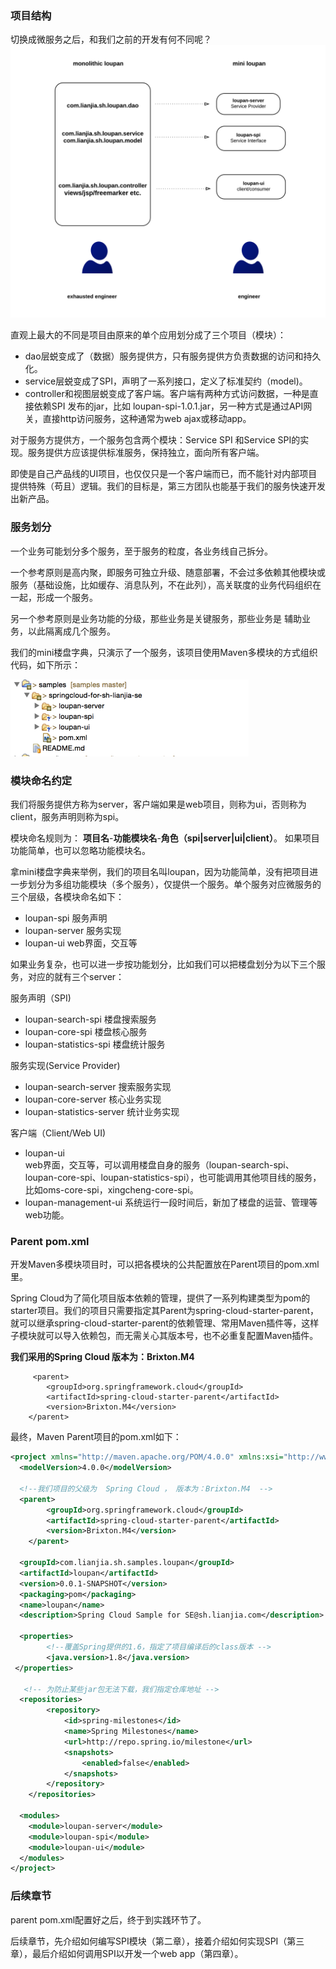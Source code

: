 ### 项目结构
切换成微服务之后，和我们之前的开发有何不同呢？
![代码架构对照图](https://raw.githubusercontent.com/bookdao/books/master/springcloud-for-sh-lianjia-se/parts/chapter1/images/code-arch-comp.png)

直观上最大的不同是项目由原来的单个应用划分成了三个项目（模块）：

* dao层蜕变成了（数据）服务提供方，只有服务提供方负责数据的访问和持久化。
* service层蜕变成了SPI，声明了一系列接口，定义了标准契约（model)。
* controller和视图层蜕变成了客户端。客户端有两种方式访问数据，一种是直接依赖SPI 发布的jar，比如 loupan-spi-1.0.1.jar，另一种方式是通过API网关，直接http访问服务，这种通常为web ajax或移动app。

对于服务方提供方，一个服务包含两个模块：Service SPI 和Service SPI的实现。服务提供方应该提供标准服务，保持独立，面向所有客户端。

即使是自己产品线的UI项目，也仅仅只是一个客户端而已，而不能针对内部项目提供特殊（苟且）逻辑。我们的目标是，第三方团队也能基于我们的服务快速开发出新产品。

### 服务划分
一个业务可能划分多个服务，至于服务的粒度，各业务线自己拆分。

一个参考原则是高内聚，即服务可独立升级、随意部署，不会过多依赖其他模块或服务（基础设施，比如缓存、消息队列，不在此列），高关联度的业务代码组织在一起，形成一个服务。

另一个参考原则是业务功能的分级，那些业务是关键服务，那些业务是
辅助业务，以此隔离成几个服务。



我们的mini楼盘字典，只演示了一个服务，该项目使用Maven多模块的方式组织代码，如下所示：

![楼盘字典模块图](https://raw.githubusercontent.com/bookdao/books/master/springcloud-for-sh-lianjia-se/parts/chapter1/images/project-modules.png)

### 模块命名约定
我们将服务提供方称为server，客户端如果是web项目，则称为ui，否则称为client，服务声明则称为spi。

模块命名规则为： **项目名**-**功能模块名**-**角色（spi|server|ui|client）**。
如果项目功能简单，也可以忽略功能模块名。

拿mini楼盘字典来举例，我们的项目名叫loupan，因为功能简单，没有把项目进一步划分为多组功能模块（多个服务），仅提供一个服务。单个服务对应微服务的三个层级，各模块命名如下：

* loupan-spi  服务声明
* loupan-server 服务实现
* loupan-ui  web界面，交互等

如果业务复杂，也可以进一步按功能划分，比如我们可以把楼盘划分为以下三个服务，对应的就有三个server：
  
服务声明（SPI)

* loupan-search-spi        楼盘搜索服务
* loupan-core-spi          楼盘核心服务
* loupan-statistics-spi    楼盘统计服务

服务实现(Service Provider)

* loupan-search-server     搜索服务实现
* loupan-core-server       核心业务实现
* loupan-statistics-server 统计业务实现

客户端（Client/Web UI)

* loupan-ui    
	web界面，交互等，可以调用楼盘自身的服务（loupan-search-spi、loupan-core-spi、loupan-statistics-spi），也可能调用其他项目线的服务，比如oms-core-spi，xingcheng-core-spi。
* loupan-management-ui 系统运行一段时间后，新加了楼盘的运营、管理等web功能。


### Parent pom.xml
开发Maven多模块项目时，可以把各模块的公共配置放在Parent项目的pom.xml里。

Spring Cloud为了简化项目版本依赖的管理，提供了一系列构建类型为pom的starter项目。我们的项目只需要指定其Parent为spring-cloud-starter-parent，就可以继承spring-cloud-starter-parent的依赖管理、常用Maven插件等，这样子模块就可以导入依赖包，而无需关心其版本号，也不必重复配置Maven插件。

**我们采用的Spring Cloud 版本为：Brixton.M4**

```
     <parent>
		<groupId>org.springframework.cloud</groupId>
		<artifactId>spring-cloud-starter-parent</artifactId>
		<version>Brixton.M4</version>
	</parent>
```

最终，Maven Parent项目的pom.xml如下：

```xml
<project xmlns="http://maven.apache.org/POM/4.0.0" xmlns:xsi="http://www.w3.org/2001/XMLSchema-instance" xsi:schemaLocation="http://maven.apache.org/POM/4.0.0 http://maven.apache.org/xsd/maven-4.0.0.xsd">
  <modelVersion>4.0.0</modelVersion>
  
  <!--我们项目的父级为  Spring Cloud ， 版本为：Brixton.M4  -->
  <parent>
		<groupId>org.springframework.cloud</groupId>
		<artifactId>spring-cloud-starter-parent</artifactId>
		<version>Brixton.M4</version>
	</parent>
	
  <groupId>com.lianjia.sh.samples.loupan</groupId>
  <artifactId>loupan</artifactId>
  <version>0.0.1-SNAPSHOT</version>
  <packaging>pom</packaging>
  <name>loupan</name>
  <description>Spring Cloud Sample for SE@sh.lianjia.com</description>
  
  <properties>
		<!--覆盖Spring提供的1.6，指定了项目编译后的class版本 -->
		<java.version>1.8</java.version>
 </properties>
 
   <!-- 为防止某些jar包无法下载，我们指定仓库地址 -->
  <repositories>
		<repository>
			<id>spring-milestones</id>
			<name>Spring Milestones</name>
			<url>http://repo.spring.io/milestone</url>
			<snapshots>
				<enabled>false</enabled>
			</snapshots>
		</repository>
	</repositories>
  
  <modules>
  	<module>loupan-server</module>
  	<module>loupan-spi</module>
  	<module>loupan-ui</module>
  </modules>
</project>

```


### 后续章节
parent pom.xml配置好之后，终于到实践环节了。

后续章节，先介绍如何编写SPI模块（第二章），接着介绍如何实现SPI（第三章），最后介绍如何调用SPI以开发一个web app（第四章）。




